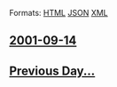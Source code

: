 
Formats: [HTML](2001/09/14/index.html)  [JSON](2001/09/14/index.json)  [XML](2001/09/14/index.xml)  

## [2001-09-14](/news/2001/09/14/index.md)

## [Previous Day...](/news/2001/09/13/index.md)

